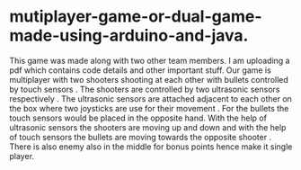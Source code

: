 # mutiplayer-game-or-dual-game-made-using-arduino-and-java.
This game was made along with two other team members. I am uploading a pdf which contains code details and other important stuff. Our game is multiplayer with two shooters shooting at each other with bullets controlled by touch sensors . The shooters are controlled by two ultrasonic sensors respectively . The ultrasonic sensors are attached adjacent to each other on the box where two joysticks are use for their movement . For the bullets the touch sensors would be placed in the opposite hand.  With the help of ultrasonic sensors the shooters are moving up and down and with the help of touch sensors the bullets are moving towards the opposite shooter . There is also enemy also in the middle for bonus points hence make it single player.
